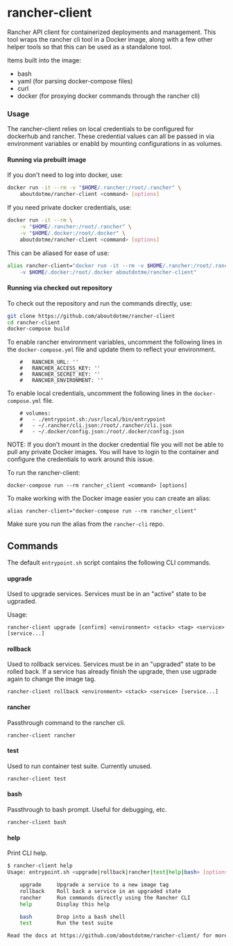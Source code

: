 # rancher-client

Rancher API client for containerized deployments and management.  This tool
wraps the rancher cli tool in a Docker image, along with a few other helper
tools so that this can be used as a standalone tool.

Items built into the image:

* bash
* yaml (for parsing docker-compose files)
* curl
* docker (for proxying docker commands through the rancher cli)

### Usage

The rancher-client relies on local credentials to be configured for dockerhub
and rancher.  These credential values can all be passed in via environment
variables or enabld by mounting configurations in as volumes.

#### Running via prebuilt image

If you don't need to log into docker, use:

```bash
docker run -it --rm -v "$HOME/.rancher:/root/.rancher" \
    aboutdotme/rancher-client <command> [options]
```

If you need private docker credentials, use:


```bash
docker run -it --rm \
    -v "$HOME/.rancher:/root/.rancher" \
    -v "$HOME/.docker:/root/.docker" \
    aboutdotme/rancher-client <command> [options]
```

This can be aliased for ease of use:

```bash
alias rancher-client="docker run -it --rm -v $HOME/.rancher:/root/.rancher \
    -v $HOME/.docker:/root/.docker aboutdotme/rancher-client"
```

#### Running via checked out repository

To check out the repository and run the commands directly, use:

```bash
git clone https://github.com/aboutdotme/rancher-client
cd rancher-client
docker-compose build
```

To enable rancher environment variables, uncomment the following lines in the
`docker-compose.yml` file and update them to reflect your environment.

```
    #   RANCHER_URL: ''
    #   RANCHER_ACCESS_KEY: ''
    #   RANCHER_SECRET_KEY: ''
    #   RANCHER_ENVIRONMENT: ''
```

To enable local credentials, uncomment the following lines in the
`docker-compose.yml` file.

```
    # volumes:
    #   - ./entrypoint.sh:/usr/local/bin/entrypoint
    #   - ~/.rancher/cli.json:/root/.rancher/cli.json
    #   - ~/.docker/config.json:/root/.docker/config.json
```

NOTE: If you don't mount in the docker credential file you will not be able to
pull any private Docker images.  You will have to login to the container and
configure the credentials to work around this issue.

To run the rancher-client:

`docker-compose run --rm rancher_client <command> [options]`

To make working with the Docker image easier you can create an alias:

```
alias rancher-client="docker-compose run --rm rancher_client"
```

Make sure you run the alias from the `rancher-cli` repo.

## Commands

The default `entrypoint.sh` script contains the following CLI commands.

#### upgrade

Used to upgrade services. Services must be in an "active" state to be ugpraded.

Usage:

`rancher-client upgrade [confirm] <environment> <stack> <tag> <service> [service...]`

#### rollback

Used to rollback services. Services must be in an "upgraded" state to be rolled
back. If a service has already finish the upgrade, then use ugprade again to
change the image tag.

`rancher-client rollback <environment> <stack> <service> [service...]`

#### rancher

Passthrough command to the rancher cli.

`rancher-client rancher`

#### test

Used to run container test suite.  Currently unused.

`rancher-client test`

#### bash

Passthrough to bash prompt.  Useful for debugging, etc.

`rancher-client bash`

#### help

Print CLI help.

```bash
$ rancher-client help
Usage: entrypoint.sh <upgrade|rollback|rancher|test|help|bash> [options]

    upgrade     Upgrade a service to a new image tag
    rollback    Roll back a service in an upgraded state
    rancher     Run commands directly using the Rancher CLI
    help        Display this help

    bash        Drop into a bash shell
    test        Run the test suite

Read the docs at https://github.com/aboutdotme/rancher-client/ for more details.
```

